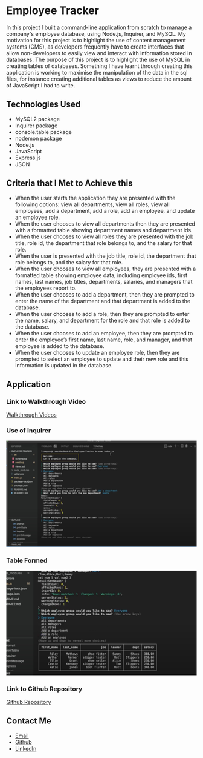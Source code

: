 # Employee Tracker

In this project I built a command-line application from scratch to manage a company's employee database, using Node.js, Inquirer, and MySQL. My motivation for this project is to highlight the use of content management systems (CMS), as developers frequently have to create interfaces that allow non-developers to easily view and interact with information stored in databases. The purpose of this project is to highlight the use of MySQL in creating tables of databases. Something I have learnt through creating this application is working to maximise the manipulation of the data in the sql files, for instance creating additional tables as views to reduce the amount of JavaScript I had to write. 

## Technologies Used

* MySQL2 package
* Inquirer package
* console.table package
* nodemon package
* Node.js
* JavaScript
* Express.js 
* JSON

## Criteria that I Met to Achieve this

* When the user starts the application they are presented with the following options: view all departments, view all roles, view all employees, add a department, add a role, add an employee, and update an employee role.
* When the user chooses to view all departments then they are presented with a formatted table showing department names and department ids.
* When the user chooses to view all roles they are presented with the job title, role id, the department that role belongs to, and the salary for that role.
* When the user is presented with the job title, role id, the department that role belongs to, and the salary for that role.
* When the user chooses to view all employees, they are presented with a formatted table showing employee data, including employee ids, first names, last names, job titles, departments, salaries, and managers that the employees report to.
* When the user chooses to add a department, then they are prompted to enter the name of the department and that department is added to the database.
* When the user chooses to add a role, then they are  prompted to enter the name, salary, and department for the role and that role is added to the database.
* When the user chooses to add an employee, then they are prompted to enter the employee’s first name, last name, role, and manager, and that employee is added to the database.
* When the user chooses to update an employee role, then they are prompted to select an employee to update and their new role and this information is updated in the database. 

## Application

### Link to Walkthrough Video
[Walkthrough Videos](https://drive.google.com/file/d/14OtyBqN__AYTHKlLahso-SlcV5Hg6Q3u/view)

### Use of Inquirer
![Use of Inquirer](./Assets/Inquirer.jpg)

### Table Formed
![Table Formed](./Assets/Table.jpg)

### Link to Github Repository
[Github Repository](https://github.com/LisaCR01/Employee-Tracker.git)

## Contact Me
* [Email](mailto:lcrgunn@gmail.com)
* [Github](https://github.com/LisaCR01)
* [LinkedIn](https://www.linkedin.com/in/LisaCR01)


